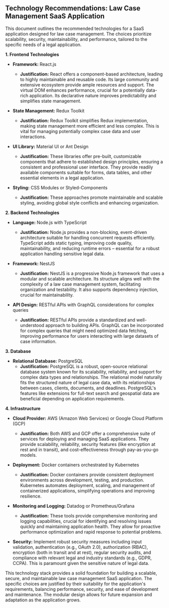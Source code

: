 ## Technology Recommendations: Law Case Management SaaS Application

This document outlines the recommended technologies for a SaaS application designed for law case management.  The choices prioritize scalability, security, maintainability, and performance, tailored to the specific needs of a legal application.

**1. Frontend Technologies**

* **Framework:** React.js
    * **Justification:** React offers a component-based architecture, leading to highly maintainable and reusable code. Its large community and extensive ecosystem provide ample resources and support.  The virtual DOM enhances performance, crucial for a potentially data-rich application.  Its declarative nature improves predictability and simplifies state management.

* **State Management:** Redux Toolkit
    * **Justification:** Redux Toolkit simplifies Redux implementation, making state management more efficient and less complex.  This is vital for managing potentially complex case data and user interactions.

* **UI Library:** Material UI or Ant Design
    * **Justification:** These libraries offer pre-built, customizable components that adhere to established design principles, ensuring a consistent and professional user interface. They provide readily available components suitable for forms, data tables, and other essential elements in a legal application.

* **Styling:** CSS Modules or Styled-Components
    * **Justification:** These approaches promote maintainable and scalable styling, avoiding global style conflicts and enhancing organization.


**2. Backend Technologies**

* **Language:** Node.js with TypeScript
    * **Justification:** Node.js provides a non-blocking, event-driven architecture suitable for handling concurrent requests efficiently. TypeScript adds static typing, improving code quality, maintainability, and reducing runtime errors – essential for a robust application handling sensitive legal data.

* **Framework:** NestJS
    * **Justification:** NestJS is a progressive Node.js framework that uses a modular and scalable architecture.  Its structure aligns well with the complexity of a law case management system, facilitating organization and testability.  It also supports dependency injection, crucial for maintainability.

* **API Design:** RESTful APIs with GraphQL considerations for complex queries
    * **Justification:** RESTful APIs provide a standardized and well-understood approach to building APIs. GraphQL can be incorporated for complex queries that might need optimized data fetching, improving performance for users interacting with large datasets of case information.


**3. Database**

* **Relational Database:** PostgreSQL
    * **Justification:** PostgreSQL is a robust, open-source relational database system known for its scalability, reliability, and support for complex data types and relationships.  The relational model naturally fits the structured nature of legal case data, with its relationships between cases, clients, documents, and deadlines.  PostgreSQL's features like extensions for full-text search and geospatial data are beneficial depending on application requirements.


**4. Infrastructure**

* **Cloud Provider:** AWS (Amazon Web Services) or Google Cloud Platform (GCP)
    * **Justification:**  Both AWS and GCP offer a comprehensive suite of services for deploying and managing SaaS applications.  They provide scalability, reliability, security features (like encryption at rest and in transit), and cost-effectiveness through pay-as-you-go models.

* **Deployment:** Docker containers orchestrated by Kubernetes
    * **Justification:** Docker containers provide consistent deployment environments across development, testing, and production. Kubernetes automates deployment, scaling, and management of containerized applications, simplifying operations and improving resilience.

* **Monitoring and Logging:** Datadog or Prometheus/Grafana
    * **Justification:** These tools provide comprehensive monitoring and logging capabilities, crucial for identifying and resolving issues quickly and maintaining application health.  They allow for proactive performance optimization and rapid response to potential problems.

* **Security:** Implement robust security measures including input validation, authentication (e.g., OAuth 2.0), authorization (RBAC), encryption (both in transit and at rest), regular security audits, and compliance with relevant legal and industry standards (e.g., GDPR, CCPA).  This is paramount given the sensitive nature of legal data.


This technology stack provides a solid foundation for building a scalable, secure, and maintainable law case management SaaS application.  The specific choices are justified by their suitability for the application's requirements, balancing performance, security, and ease of development and maintenance.  The modular design allows for future expansion and adaptation as the application grows.
